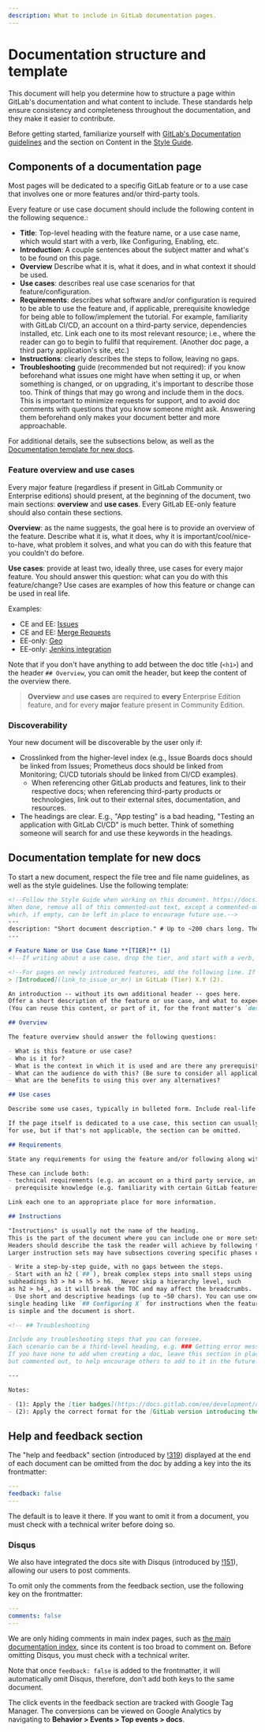 ```yaml
---
description: What to include in GitLab documentation pages.
---
```


# Documentation structure and template

This document will help you determine how to structure a page within GitLab's
documentation and what content to include. These standards help ensure consistency
and completeness throughout the documentation, and they make it easier to contribute.

Before getting started, familiarize yourself with [GitLab's Documentation guidelines](index.md)
and the section on Content in the [Style Guide](styleguide.md).

## Components of a documentation page

Most pages will be dedicated to a specifig GitLab feature or to a use case that involves
one or more features and/or third-party tools.

Every feature or use case document should include the following content in the following sequence.:

- **Title**: Top-level heading with the feature name, or a use case name, which would start with
a verb, like Configuring, Enabling, etc.
- **Introduction**: A couple sentences about the subject matter and what's to be found on this page.
- **Overview** Describe what it is, what it does, and in what context it should be used.
- **Use cases**: describes real use case scenarios for that feature/configuration.
- **Requirements**: describes what software and/or configuration is required to be able to
  use the feature and, if applicable, prerequisite knowledge for being able to follow/implement the tutorial.
  For example, familiarity with GitLab CI/CD, an account on a third-party service, dependencies installed, etc.
  Link each one to its most relevant resource; i.e., where the reader can go to begin to fullfil that requirement.
  (Another doc page, a third party application's site, etc.)
- **Instructions**: clearly describes the steps to follow, leaving no gaps.
- **Troubleshooting** guide (recommended but not required): if you know beforehand what issues
  one might have when setting it up, or when something is changed, or on upgrading, it's
  important to describe those too. Think of things that may go wrong and include them in the
  docs. This is important to minimize requests for support, and to avoid doc comments with
  questions that you know someone might ask. Answering them beforehand only makes your
  document better and more approachable.

For additional details, see the subsections below, as well as the [Documentation template for new docs](#Documentation-template-for-new-docs).

### Feature overview and use cases

Every major feature (regardless if present in GitLab Community or Enterprise editions)
should present, at the beginning of the document, two main sections: **overview** and
**use cases**. Every GitLab EE-only feature should also contain these sections.

**Overview**: as the name suggests, the goal here is to provide an overview of the feature.
Describe what it is, what it does, why it is important/cool/nice-to-have,
what problem it solves, and what you can do with this feature that you couldn't
do before.

**Use cases**: provide at least two, ideally three, use cases for every major feature.
You should answer this question: what can you do with this feature/change? Use cases
are examples of how this feature or change can be used in real life.

Examples:

- CE and EE: [Issues](../../user/project/issues/index.md#use-cases)
- CE and EE: [Merge Requests](../../user/project/merge_requests/index.md)
- EE-only: [Geo](https://docs.gitlab.com/ee/administration/geo/replication/index.html)
- EE-only: [Jenkins integration](https://docs.gitlab.com/ee/integration/jenkins.html)

Note that if you don't have anything to add between the doc title (`<h1>`) and
the header `## Overview`, you can omit the header, but keep the content of the
overview there.

> **Overview** and **use cases** are required to **every** Enterprise Edition feature,
and for every **major** feature present in Community Edition.

### Discoverability

Your new document will be discoverable by the user only if:

- Crosslinked from the higher-level index (e.g., Issue Boards docs
  should be linked from Issues; Prometheus docs should be linked from
  Monitoring; CI/CD tutorials should be linked from CI/CD examples).
  - When referencing other GitLab products and features, link to their
  respective docs; when referencing third-party products or technologies,
  link out to their external sites, documentation, and resources.
- The headings are clear. E.g., "App testing" is a bad heading, "Testing
  an application with GitLab CI/CD" is much better. Think of something
  someone will search for and use these keywords in the headings.

## Documentation template for new docs

To start a new document, respect the file tree and file name guidelines,
as well as the style guidelines. Use the following template:

```md
<!--Follow the Style Guide when working on this document. https://docs.gitlab.com/ee/development/documentation/styleguide.html
When done, remove all of this commented-out text, except a commented-out Troubleshooting section,
which, if empty, can be left in place to encourage future use.-->
---
description: "Short document description." # Up to ~200 chars long. They will be displayed in Google Search snippets. It may help to write the page intro first, and then reuse it here.
---

# Feature Name or Use Case Name **[TIER]** (1)
<!--If writing about a use case, drop the tier, and start with a verb, e.g. 'Configuring', 'Implementing', + the goal/scenario-->

<!--For pages on newly introduced features, add the following line. If only some aspects of the feature have been introduced, specify what parts of the feature.-->
> [Introduced](link_to_issue_or_mr) in GitLab (Tier) X.Y (2).

An introduction -- without its own additional header -- goes here.
Offer a short description of the feature or use case, and what to expect on this page.
(You can reuse this content, or part of it, for the front matter's `description` at the top of this file).

## Overview

The feature overview should answer the following questions:

- What is this feature or use case?
- Who is it for?
- What is the context in which it is used and are there any prerequisites/requirements?
- What can the audience do with this? (Be sure to consider all applicable audiences, like GitLab admin and developer-user.)
- What are the benefits to using this over any alternatives?

## Use cases

Describe some use cases, typically in bulleted form. Include real-life examples for each.

If the page itself is dedicated to a use case, this section can usually include more specific scenarios
for use, but if that's not applicable, the section can be omitted.

## Requirements

State any requirements for using the feature and/or following along with the instructions.

These can include both:
- technical requirements (e.g. an account on a third party service, an amount of storage space, prior configuration of another feature)
- prerequisite knowledge (e.g. familiarity with certain GitLab features, cloud technologies)

Link each one to an appropriate place for more information.

## Instructions

"Instructions" is usually not the name of the heading.
This is the part of the document where you can include one or more sets of instructions, each to accomplish a specific task.
Headers should describe the task the reader will achieve by following the instructions within, typically starting with a verb.
Larger instruction sets may have subsections covering specific phases of the process. 

- Write a step-by-step guide, with no gaps between the steps.
- Start with an h2 (`##`), break complex steps into small steps using
subheadings h3 > h4 > h5 > h6. _Never skip a hierarchy level, such
as h2 > h4_, as it will break the TOC and may affect the breadcrumbs.
- Use short and descriptive headings (up to ~50 chars). You can use one
single heading like `## Configuring X` for instructions when the feature
is simple and the document is short.

<!-- ## Troubleshooting

Include any troubleshooting steps that you can foresee.
Each scenario can be a third-level heading, e.g. ### Getting error message X
If you have none to add when creating a doc, leave this section in place
but commented out, to help encourage others to add to it in the future. -->

---

Notes:

- (1): Apply the [tier badges](https://docs.gitlab.com/ee/development/documentation/styleguide.html#product-badges) accordingly
- (2): Apply the correct format for the [GitLab version introducing the feature](https://docs.gitlab.com/ee/development/documentation/styleguide.html#gitlab-versions-and-tiers)
```

## Help and feedback section

The "help and feedback" section (introduced by [!319](https://gitlab.com/gitlab-com/gitlab-docs/merge_requests/319)) displayed at the end of each document
can be omitted from the doc by adding a key into the its frontmatter:

```yaml
---
feedback: false
---
```

The default is to leave it there. If you want to omit it from a document,
you must check with a technical writer before doing so.

### Disqus

We also have integrated the docs site with Disqus (introduced by
[!151](https://gitlab.com/gitlab-com/gitlab-docs/merge_requests/151)),
allowing our users to post comments.

To omit only the comments from the feedback section, use the following
key on the frontmatter:

```yaml
---
comments: false
---
```

We are only hiding comments in main index pages, such as [the main documentation index](../../README.md), since its content is too broad to comment on. Before omitting Disqus,
you must check with a technical writer.

Note that once `feedback: false` is added to the frontmatter, it will automatically omit
Disqus, therefore, don't add both keys to the same document.

The click events in the feedback section are tracked with Google Tag Manager. The
conversions can be viewed on Google Analytics by navigating to **Behavior > Events > Top events > docs**.
